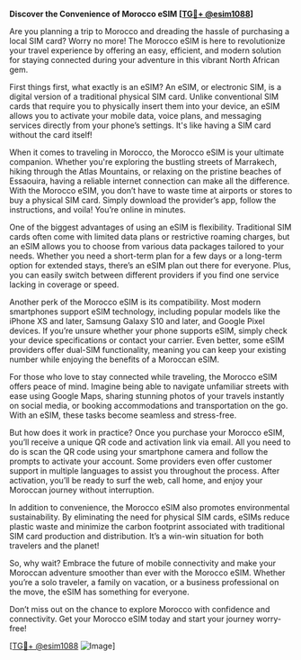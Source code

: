 **Discover the Convenience of Morocco eSIM [[TG💪+ @esim1088](https://t.me/s/esim1088)]**

Are you planning a trip to Morocco and dreading the hassle of purchasing a local SIM card? Worry no more! The Morocco eSIM is here to revolutionize your travel experience by offering an easy, efficient, and modern solution for staying connected during your adventure in this vibrant North African gem.

First things first, what exactly is an eSIM? An eSIM, or electronic SIM, is a digital version of a traditional physical SIM card. Unlike conventional SIM cards that require you to physically insert them into your device, an eSIM allows you to activate your mobile data, voice plans, and messaging services directly from your phone’s settings. It's like having a SIM card without the card itself!

When it comes to traveling in Morocco, the Morocco eSIM is your ultimate companion. Whether you're exploring the bustling streets of Marrakech, hiking through the Atlas Mountains, or relaxing on the pristine beaches of Essaouira, having a reliable internet connection can make all the difference. With the Morocco eSIM, you don’t have to waste time at airports or stores to buy a physical SIM card. Simply download the provider’s app, follow the instructions, and voila! You’re online in minutes.

One of the biggest advantages of using an eSIM is flexibility. Traditional SIM cards often come with limited data plans or restrictive roaming charges, but an eSIM allows you to choose from various data packages tailored to your needs. Whether you need a short-term plan for a few days or a long-term option for extended stays, there’s an eSIM plan out there for everyone. Plus, you can easily switch between different providers if you find one service lacking in coverage or speed.

Another perk of the Morocco eSIM is its compatibility. Most modern smartphones support eSIM technology, including popular models like the iPhone XS and later, Samsung Galaxy S10 and later, and Google Pixel devices. If you’re unsure whether your phone supports eSIM, simply check your device specifications or contact your carrier. Even better, some eSIM providers offer dual-SIM functionality, meaning you can keep your existing number while enjoying the benefits of a Moroccan eSIM.

For those who love to stay connected while traveling, the Morocco eSIM offers peace of mind. Imagine being able to navigate unfamiliar streets with ease using Google Maps, sharing stunning photos of your travels instantly on social media, or booking accommodations and transportation on the go. With an eSIM, these tasks become seamless and stress-free.

But how does it work in practice? Once you purchase your Morocco eSIM, you’ll receive a unique QR code and activation link via email. All you need to do is scan the QR code using your smartphone camera and follow the prompts to activate your account. Some providers even offer customer support in multiple languages to assist you throughout the process. After activation, you’ll be ready to surf the web, call home, and enjoy your Moroccan journey without interruption.

In addition to convenience, the Morocco eSIM also promotes environmental sustainability. By eliminating the need for physical SIM cards, eSIMs reduce plastic waste and minimize the carbon footprint associated with traditional SIM card production and distribution. It’s a win-win situation for both travelers and the planet!

So, why wait? Embrace the future of mobile connectivity and make your Moroccan adventure smoother than ever with the Morocco eSIM. Whether you’re a solo traveler, a family on vacation, or a business professional on the move, the eSIM has something for everyone. 

Don’t miss out on the chance to explore Morocco with confidence and connectivity. Get your Morocco eSIM today and start your journey worry-free! 

[[TG💪+ @esim1088](https://t.me/s/esim1088) ![Image](https://i.postimg.cc/Y0z9fWf4/image.png)]